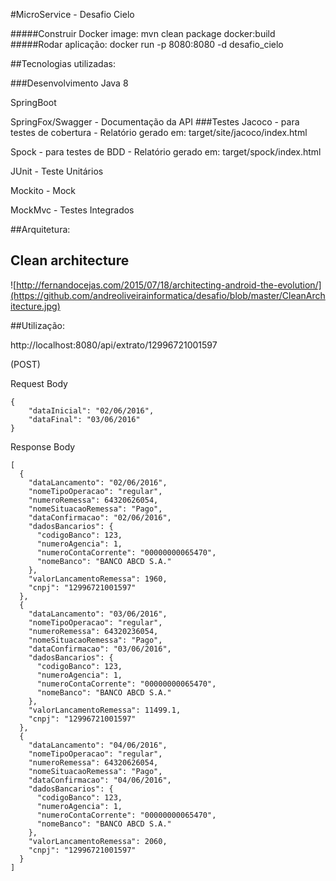 
#MicroService - Desafio Cielo

#####Construir Docker image: mvn clean package docker:build
#####Rodar aplicação: docker run -p 8080:8080 -d desafio_cielo 

##Tecnologias utilizadas:

###Desenvolvimento
Java 8

SpringBoot

SpringFox/Swagger - Documentação da API
###Testes
Jacoco - para testes de cobertura - Relatório gerado em: target/site/jacoco/index.html

Spock - para testes de BDD - Relatório gerado em: target/spock/index.html

JUnit - Teste Unitários

Mockito - Mock

MockMvc - Testes Integrados


##Arquitetura:

Clean architecture
-----------------
![http://fernandocejas.com/2015/07/18/architecting-android-the-evolution/](https://github.com/andreoliveirainformatica/desafio/blob/master/CleanArchitecture.jpg)

##Utilização:

http://localhost:8080/api/extrato/12996721001597 

(POST)

Request Body
```
{
    "dataInicial": "02/06/2016",
    "dataFinal": "03/06/2016"
}
```
Response Body
```
[
  {
    "dataLancamento": "02/06/2016",
    "nomeTipoOperacao": "regular",
    "numeroRemessa": 64320626054,
    "nomeSituacaoRemessa": "Pago",
    "dataConfirmacao": "02/06/2016",
    "dadosBancarios": {
      "codigoBanco": 123,
      "numeroAgencia": 1,
      "numeroContaCorrente": "00000000065470",
      "nomeBanco": "BANCO ABCD S.A."
    },
    "valorLancamentoRemessa": 1960,
    "cnpj": "12996721001597"
  },
  {
    "dataLancamento": "03/06/2016",
    "nomeTipoOperacao": "regular",
    "numeroRemessa": 64320236054,
    "nomeSituacaoRemessa": "Pago",
    "dataConfirmacao": "03/06/2016",
    "dadosBancarios": {
      "codigoBanco": 123,
      "numeroAgencia": 1,
      "numeroContaCorrente": "00000000065470",
      "nomeBanco": "BANCO ABCD S.A."
    },
    "valorLancamentoRemessa": 11499.1,
    "cnpj": "12996721001597"
  },
  {
    "dataLancamento": "04/06/2016",
    "nomeTipoOperacao": "regular",
    "numeroRemessa": 64320626054,
    "nomeSituacaoRemessa": "Pago",
    "dataConfirmacao": "04/06/2016",
    "dadosBancarios": {
      "codigoBanco": 123,
      "numeroAgencia": 1,
      "numeroContaCorrente": "00000000065470",
      "nomeBanco": "BANCO ABCD S.A."
    },
    "valorLancamentoRemessa": 2060,
    "cnpj": "12996721001597"
  }
]
```
